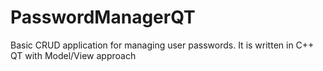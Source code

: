 # PasswordManagerQT
Basic CRUD application for managing user passwords. It is written in C++ QT with Model/View approach
